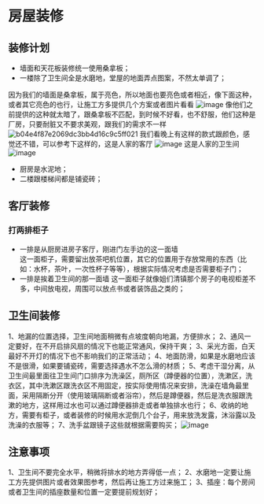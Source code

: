 # 房屋装修

## 装修计划
* 墙面和天花板装修统一使用桑拿板；
* 一楼除了卫生间全是水磨地，堂屋的地面弄点图案，不然太单调了；  

因为我们的墙面是桑拿板，属于亮色，所以地面也要亮色或者相近，像下面这种，或者其它亮色的也行，让施工方多提供几个方案或者图片看看
![image](https://github.com/user-attachments/assets/1a3127ef-a847-4d94-9853-6b2767cc2932)
像他们之前提供的这种就太暗了，跟桑拿板不匹配，到时候不好看，也不舒服，他们这种是厂房，只要耐脏又不要求美观，跟我们的需求不一样
![b04e4f87e2069dc3bb4d16c9c5ff021](https://github.com/user-attachments/assets/82e11eb7-82d4-4b42-9a28-9188d87f60d0)
我们看晚上有这样的款式跟颜色，感觉还不错，可以参考下这样的，这是人家的客厅
![image](https://github.com/user-attachments/assets/67b3de70-6f3d-4fa7-89e6-0788ff52e8f9)
这是人家的卫生间
![image](https://github.com/user-attachments/assets/ed59af41-cbd9-4627-af32-283948952398)


* 厨房是水泥地；
* 二楼跟楼梯间都是铺瓷砖；

## 客厅装修
### 打两排柜子
* 一排是从厨房进房子客厅，刚进门左手边的这一面墙  
这一面柜子，需要留出放茶吧机位置，其它的位置用于存放常用的东西（比如：水杯，茶叶，一次性杯子等等），根据实际情况考虑是否需要柜子门；
* 一排是挨着卫生间的那一面墙
这一面柜子就像姐们清镇那个房子的电视柜差不多，中间放电视，周围可以放点书或者装饰品之类的；

## 卫生间装修
1、地漏的位置选择，卫生间地面稍微有点坡度朝向地漏，方便排水；
2、通风一定要好，在不开启排风扇的情况下也能正常通风，保持干爽；
3、采光方面，白天最好不开灯的情况下也不影响我们的正常活动；
4、地面防滑，如果是水磨地应该不是很滑，如果要铺瓷砖，需要选择遇水不怎么滑的材质；
5、考虑干湿分离，从卫生间最里面往卫生间门口排序为洗澡区，厕所区（蹲便器的位置），洗漱区，洗衣区，其中洗漱区跟洗衣区不用固定，按实际使用情况来安排，洗澡在墙角最里面，采用隔断分开（使用玻璃隔断或者浴帘），然后是蹲便器，然后是洗衣服跟洗漱的地方，这样用过水也可以通过蹲便器排走或者单独排水也行；
6、收纳的地方，需要有柜子，或者装修的时候用水泥倒几个台子，用来放洗发露，沐浴露以及洗澡的衣服等；
7、洗手盆跟镜子这些就根据需要购买；
![image](https://github.com/user-attachments/assets/f4078430-5ae6-4a63-b696-0ac0f1502681)



## 注意事项
1、卫生间不要完全水平，稍微将排水的地方弄得低一点；
2、水磨地一定要让施工方先提供图片或者效果图参考，然后再让施工方过来施工；
3、插座：每个房间或者卫生间的插座数量和位置一定要提前规划好；
